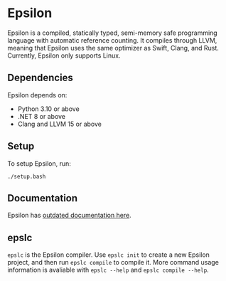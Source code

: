 # Epsilon

Epsilon is a compiled, statically typed, semi-memory safe programming language with automatic reference counting. It compiles through LLVM, meaning that Epsilon uses the same optimizer as Swift, Clang, and Rust. Currently, Epsilon only supports Linux.

## Dependencies

Epsilon depends on:

* Python 3.10 or above
* .NET 8 or above
* Clang and LLVM 15 or above

## Setup

To setup Epsilon, run:

    ./setup.bash

## Documentation

Epsilon has [outdated documentation here](/docs/syntax.md).

## epslc

`epslc` is the Epsilon compiler. Use `epslc init` to create a new Epsilon project, and then run `epslc compile` to compile it. More command usage information is avaliable with `epslc --help` and `epslc compile --help`.
